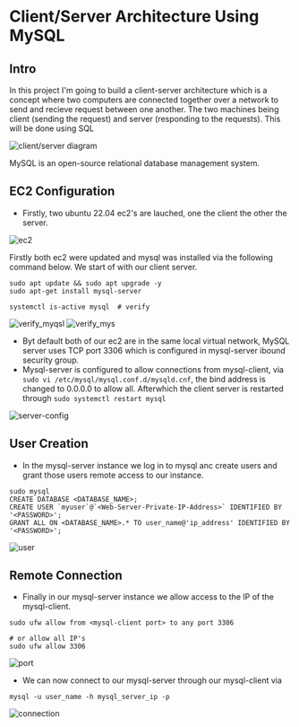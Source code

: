 # Client/Server Architecture Using MySQL


## Intro

 In this project I'm going to build a client-server architecture which is a concept where two computers are connected together over a network to send and recieve request between one another. The two machines being client (sending the request) and server (responding to the requests). This will be done using SQL

 ![client/server diagram](img/architecture.png)

 MySQL is an open-source relational database management system.

## EC2 Configuration

- Firstly, two ubuntu 22.04 ec2's are lauched, one the client the other the server. 

 ![ec2](img/ec2.png)

 Firstly both ec2 were updated and mysql was installed via the following command below. We start of with our client server. 

 ```
sudo apt update && sudo apt upgrade -y
sudo apt-get install mysql-server

systemctl is-active mysql  # verify

 ```

 ![verify_myqsl](img/verify_mysql.png)
 ![verify_mys](img/active_mysql.png)

 - Byt default both of our ec2 are in the same local virtual network, MySQL server uses TCP port 3306 which is configured in mysql-server ibound security group.
 - Mysql-server is configured to allow connections from mysql-client, via `sudo vi /etc/mysql/mysql.conf.d/mysqld.cnf`, the bind address is changed to 0.0.0.0 to allow all. Afterwhich the client server is restarted through `sudo systemctl restart mysql`

 ![server-config](img/bind-address.png)

## User Creation 

- In the mysql-server instance we log in to mysql anc create users and grant those users remote access to our instance.

```
sudo mysql
CREATE DATABASE <DATABASE_NAME>;
CREATE USER `myuser`@`<Web-Server-Private-IP-Address>` IDENTIFIED BY '<PASSWORD>';
GRANT ALL ON <DATABASE_NAME>.* TO user_name@'ip_address' IDENTIFIED BY '<PASSWORD>';

```
 ![user](img/users.png)

 ## Remote Connection

 - Finally in our mysql-server instance we allow access to the IP of the mysql-client.

 ```
 sudo ufw allow from <mysql-client port> to any port 3306

# or allow all IP's
sudo ufw allow 3306

 ```

  ![port](img/allow_port.png)

  - We can now connect to our mysql-server through our mysql-client via

  ```
  mysql -u user_name -h mysql_server_ip -p

  ```


  ![connection](img/connection.png)
